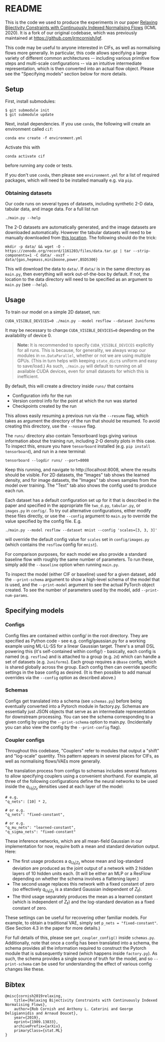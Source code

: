# README

This is the code we used to produce the experiments in our paper [Relaxing Bijectivity Constraints with Continuously Indexed Normalising Flows](https://arxiv.org/abs/1909.13833) (ICML 2020). It is a fork of our original codebase, which was previously maintained at https://github.com/jrmcornish/lgf.

This code may be useful to anyone interested in CIFs, as well as normalising flows more generally. In particular, this code allows specifying a large variety of different common architectures -- including various primitive flow steps and multi-scale configurations -- via an intuitive intermediate representation, which is then converted into an actual flow object. Please see the "Specifying models" section below for more details.

## Setup

First, install submodules:

    $ git submodule init
    $ git submodule update

Next, install dependencies. If you use `conda`, the following will create an environment called `cif`:

    conda env create -f environment.yml

Activate this with

    conda activate cif

before running any code or tests.

If you don't use `conda`, then please see `environment.yml` for a list of required packages, which will need to be installed manually e.g. via `pip`.

### Obtaining datasets

Our code runs on several types of datasets, including synthetic 2-D data, tabular data, and image data. For a full list run

    ./main.py --help

The 2-D datasets are automatically generated, and the image datasets are downloaded automatically. However the tabular datasets will need to be manually downloaded from [this location](https://zenodo.org/record/1161203). The following should do the trick:

    mkdir -p data/ && wget -O - https://zenodo.org/record/1161203/files/data.tar.gz | tar --strip-components=1 -C data/ -xvzf - data/{gas,hepmass,miniboone,power,BSDS300}

This will download the data to `data/`. If `data/` is in the same directory as `main.py`, then everything will work out-of-the-box by default. If not, the location to the data directory will need to be specified as an argument to `main.py` (see `--help`).

## Usage

To train our model on a simple 2D dataset, run:

    CUDA_VISIBLE_DEVICES=0 ./main.py --model resflow --dataset 2uniforms

It may be necessary to change `CUDA_VISIBLE_DEVICES=0` depending on the availability of device 0.

> **Note:** It is recommended to specify `CUDA_VISIBLE_DEVICES` explicitly for all runs.
> This is because, for generality, we always wrap our modules in `nn.DataParallel`, whether or not we are using multiple GPUs.
> (This in turn helps with keeping `state_dict`s uniform and easy to save/load.)
> As such, `./main.py` will default to running on all available CUDA devices, even for small datasets for which this is inefficient.

By default, this will create a directory inside `runs/` that contains

- Configuration info for the run
- Version control info for the point at which the run was started
- Checkpoints created by the run

This allows easily resuming a previous run via the `--resume` flag, which takes as argument the directory of the run that should be resumed.
To avoid creating this directory, use the `--nosave` flag.

The `runs/` directory also contain Tensorboard logs giving various information about the training run, including 2-D density plots in this case. To inspect this, ensure you have `tensorboard` installed (e.g. `pip install tensorboard`), and run in a new terminal:

    tensorboard --logdir runs/ --port=8008

Keep this running, and navigate to http://localhost:8008, where the results should be visible.
For 2D datasets, the "Images" tab shows the learned density, and for image datasets, the "Images" tab shows samples from the model over training.
The "Text" tab also shows the config used to produce each run.

Each dataset has a default configuration set up for it that is described in the paper and specified in the appropriate file `two_d.py`, `tabular.py`, or `images.py` in `config/`. To try out alternative configurations, either modify these files directly, or use the `--config` argument to `main.py` to override the value specified by the config file. E.g.

    ./main.py --model resflow --dataset mnist --config 'scales=[3, 3, 3]'

will override the default config value for `scales` set in `config/images.py` (which contains the `resflow` config for `mnist`).

For comparison purposes, for each model we also provide a standard baseline flow with roughly the same number of parameters. To run these, simply add the `--baseline` option when running `main.py`.

To inspect the model (either CIF or baseline) used for a given dataset, add the `--print-schema` argument to show a high-level schema of the model that is used, and the `--print-model` argument to see the actual PyTorch object created. To see the number of parameters used by the model, add `--print-num-params`.

## Specifying models

### Configs

Config files are contained within config/ in the root directory.
They are specified as Python code - see e.g. config/gaussian.py for a working example using ML-LL-SS for a linear Gaussian target.
There's a small DSL powering this (it's self-contained within config/) - basically, each config is named (e.g. `resflow`) and is attached to a group (e.g. `2d`) which can handle a set of datasets (e.g. `2uniforms`).
Each group requires a `@base` config, which is shared globally across the group.
Each config then can override specific settings in the base config as desired.
(It is then possible to add manual overrides via the `--config` option as described above.)

### Schemas

Configs get translated into a schema (see `schemas.py`) before being eventually converted into a Pytorch module in factory.py.
Schemas are essentially just JSON objects that serve as an intermediate representation for downstream processing.
You can see the schema corresponding to a given config by using the `--print-schema` option to main.py.
(Incidentally you can also view the config by the `--print-config` flag).

### Coupler configs

Throughout this codebase, "Couplers" refer to modules that output a "shift" and "log-scale" quantity.
This pattern appears in several places for CIFs, as well as normalising flows/VAEs more generally.

The translation process from configs to schemas includes several features to allow specifying couplers using a convenient shorthand.
For example, all three of the following configurations define the neural networks to be used inside the $q_{U_\ell|Z_\ell}$ densities used at each layer of the model:

    # e.g.
    "q_nets": [10] * 2,

    # or e.g.
    "q_nets": "fixed-constant",

    # or e.g.
    "q_mu_nets": "learned-constant",
    "q_sigma_nets": "fixed-constant"

These inference networks, which are all mean-field Gaussian in our implementation for now, require both a mean and standard deviation output.
Here:

- The first usage produces a $q_{U_\ell|Z_\ell}$ whose mean and log-standard deviation are produced as the joint output of a network with 2 hidden layers of 10 hidden units each. (It will be either an MLP or a ResFlow depending on whether the schema involves a flattening layer.)
- The second usage replaces this network with a fixed constant of zero (so effectively $q_{U_\ell|Z_\ell}$ is a standard Gaussian independent of $Z_\ell$).
- The third usage separately produces the mean as a learned constant (which is independent of $Z_\ell$) and the log-standard deviation as a fixed constant of zero.

These settings can be useful for recovering other familiar models. For example, to obtain a traditional VAE, simply set `p_nets = "fixed-constant"`. (See Section 4.3 in the paper for more details.)

For full details of this, please see `get_coupler_config()` inside `schemas.py`.
Additionally, note that once a config has been translated into a schema, the schema provides all the information required to construct the Pytorch module that is subsequently trained (which happens inside `factory.py`).
As such, the schema provides a single source of truth for the model, and so `--print-schema` can be used for understanding the effect of various config changes like these.

## Bibtex

    @misc{cornish2019relaxing,
        title={Relaxing Bijectivity Constraints with Continuously Indexed Normalising Flows},
        author={Rob Cornish and Anthony L. Caterini and George Deligiannidis and Arnaud Doucet},
        year={2019},
        eprint={1909.13833},
        archivePrefix={arXiv},
        primaryClass={stat.ML}
    }
